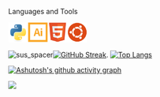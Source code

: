Languages and Tools
<p><img src="https://raw.githubusercontent.com/devicons/devicon/1119b9f84c0290e0f0b38982099a2bd027a48bf1/icons/python/python-original.svg" alt="python" width="40" height="40"/><img src="https://raw.githubusercontent.com/devicons/devicon/1119b9f84c0290e0f0b38982099a2bd027a48bf1/icons/illustrator/illustrator-line.svg" alt="illustrator" width="40" height="40"/><img src="https://raw.githubusercontent.com/devicons/devicon/1119b9f84c0290e0f0b38982099a2bd027a48bf1/icons/html5/html5-original.svg" alt="html5" width="40" height="40"/><img src="https://raw.githubusercontent.com/devicons/devicon/1119b9f84c0290e0f0b38982099a2bd027a48bf1/icons/ubuntu/ubuntu-plain.svg" alt="ubuntu" width="40" height="40"/></p>

<img src="https://raw.githubusercontent.com/dharmeshabhinav/assets/main/No_image.svg.png" alt="sus_spacer" width="20" height="40"/>[![GitHub Streak](https://github-readme-streak-stats.herokuapp.com?user=abhinavdharmesh&theme=dark&border_radius=3)](https://git.io/streak-stats).    [![Top Langs](https://github-readme-stats.vercel.app/api/top-langs/?username=abhinavdharmesh&theme=dark)](https://github.com/anuraghazra/github-readme-stats)

[![Ashutosh's github activity graph](https://github-readme-activity-graph.cyclic.app/graph?username=abhinavdharmesh&theme=react-dark)](https://github.com/ashutosh00710/github-readme-activity-graph)

![](https://komarev.com/ghpvc/?username=abhinavdharmesh)

